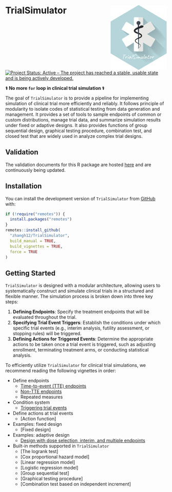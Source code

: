
# TrialSimulator <img src="man/figures/logo.png" align="right" width="175" />

<!-- badges: start -->
[![Project Status: Active – The project has reached a stable, usable
state and is being actively
developed.](https://www.repostatus.org/badges/latest/active.svg)](https://www.repostatus.org/#active)
<!-- badges: end -->

**&#x2695; No more `for` loop in clinical trial simulation &#x2695;**

The goal of `TrialSimulator` is to provide a pipeline for implementing simulation of clinical trial more efficiently and reliably. 
It follows principle of modularity to isolate codes of statistical testing from data generation and management. 
It provides a set of tools to sample endpoints of common or custom distributions, manage trial data, and summarize simulation results under fixed or adaptive designs. 
It also provides functions of group sequential design, graphical testing procedure, combination test, and closed test that are widely used in analyze complex trial designs. 

## Validation

The validation documents for this R package are hosted [here](https://github.com/zhangh12/TrialSimulatorDocuments) and are continuously being updated.

## Installation

You can install the development version of `TrialSimulator` from [GitHub](https://github.com/) with:

``` r
if (!require("remotes")) {
  install.packages("remotes")
}
remotes::install_github(
  "zhangh12/TrialSimulator", 
  build_manual = TRUE, 
  build_vignettes = TRUE, 
  force = TRUE
)
```

## Getting Started

`TrialSimulator` is designed with a modular architecture, allowing users to systematically construct and simulate clinical trials in a structured and flexible manner. The simulation process is broken down into three key steps:

1. **Defining Endpoints**: Specify the treatment endpoints that will be evaluated throughout the trial.
2. **Specifying Trial Event Triggers**: Establish the conditions under which specific trial events (e.g., interim analysis, futility assessment, or stopping rules) will be triggered.
3. **Defining Actions for Triggered Events**: Determine the appropriate actions to be taken once a trial event is triggered, such as adjusting enrollment, terminating treatment arms, or conducting statistical analysis.

To efficiently utilize `TrialSimulator` for clinical trial simulations, we recommend reading the following vignettes in order:

- Define endpoints
  - [Time-to-event (TTE) endpoints](https://zhangh12.github.io/TrialSimulator/articles/defineTimeToEventEndpoints.html)
  - [Non-TTE endpoints](https://zhangh12.github.io/TrialSimulator/articles/defineNonTimeToEventEndpoints.html)
  - Repeated measures
- Condition system
  - [Triggering trial events](https://zhangh12.github.io/TrialSimulator/articles/conditionSystem.html)
- Define actions at trial events
  - [Action function]
- Examples: fixed design
  - [Fixed design]
- Examples: adaptive design
  - [Design with dose selection, interim, and multiple endpoints](https://zhangh12.github.io/TrialSimulator/articles/adaptiveDesign.html)
- Built-in methods supported in `TrialSimulator`
  - [The logrank test]
  - [Cox proportional hazard model]
  - [Linear regression model]
  - [Logistic regression model]
  - [Group sequential test]
  - [Graphical testing procedure]
  - [Combination test based on independent increment]





